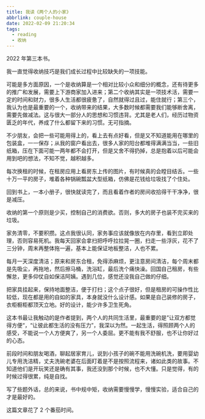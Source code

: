 ```yaml
---
title: 我读《两个人的小家》
abbrlink: couple-house
date: 2022-02-09 21:20:34
tags:
  - reading
  - 收纳
---
```


2022 年第三本书。

我一直觉得收纳技巧是我们成长过程中比较缺失的一项技能。

可能是多方面原因，一个是收纳算是一个相对比较小众和细分的概念，还有待更多的推广和发展，需要上下游商家加入进来；第二个收纳其实是一项技术活，需要一定的时间和财力，很多人生活都很疲惫了，自然就得过且过，能住就行；第三个，我认为也是最重要的一个，收纳带来的结果，大多数时候都需要我们能够断舍离，需要先做减法。这与很大一部分人的思想和习惯违背。尤其是老人们，经历过物资匮乏的年代，养成了什么都留下来的习惯。无可指摘。

不少朋友，会把一些可能用得上的，看上去有点好看，但是又不知道能用在哪里的包装盒，一一保存；从我的窗户看出去，很多人家的阳台都堆得满满当当，一些旧纸箱，压在下面可能一两年都不会打开，但是又舍不得扔掉，总是抱着以后可能会用到吧的想法，不知不觉，越积越多。

每次换租的时候，在租房应用上看房东上传的图片，有时候真的会瞠目结舌。一些十万一平的房子，堆着各种锅碗瓢盆大型纸箱，仿佛是花钱给垃圾找了个住处。

回到书上，一本小册子，很快就读完了，而且看着作者的房间收拾得干干净净，很是减压。

收纳的第一个原则是少买，控制自己的消费欲。否则，多大的房子也装不完买来的垃圾。

家务清零，不要积攒。这点我很认同，家务事应该就像放在内存里，看到立即处理，否则容易死机。我每天回家会拿扫把呼呼拉拉晃一圈，扫走一些浮灰，花不了三分钟，周末再整体拖一遍，基本上能保证地板整洁，人也不累。

每月一天深度清洁；原来和房东合租，免得添麻烦，更注意房间清洁，每个周末都是先吸尘，再拖地，然后擦马桶，洗浴缸，最后洗个痛快澡。回国自己租房，有些懈怠，更多仰仗自如保洁阿姨。遇到几位，感觉还没我自己做的仔细。

把家具挂起来，保持地面整洁，便于打扫；这个点子很好，但是租房的可操作性比较低，现在都是用的自如的家具，本身就没什么设计感。如果是自己装修的房子，衣柜橱柜都顶天立地。好的设计，能少许多卫生死角。

这本书最让我触动的是作者提到，两个人的共同生活里，最重要的是”让双方都觉得方便“，“让彼此都生活的没有压力”，我深以为然。一起生活，得照顾两个人的感受，不能说一个人方便爽了，另一个人委屈。更不能有我不舒服，也不让你好过的心态。

前段时间和朋友喝酒，聊起居家育儿，说到小孩子的碗不能用洗碗机洗，要用婴幼儿专用洗洁精，丈夫洗碗老婆在后面盯着是不是按照流程来，诸如此类的故事。不知道他们是开玩笑还是确有其事，我还没到那个时候，也不大懂。只是觉得，有的时候过得很累，纯是自找。

写了些题外话，总的来说，书中规中矩，收纳需要慢慢学，慢慢实验，适合自己的才是最好的。

这篇文章花了 2 个番茄时间。
